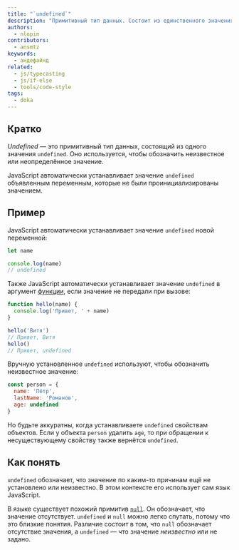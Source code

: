 ```yaml
---
title: "`undefined`"
description: "Примитивный тип данных. Состоит из единственного значения `undefined`. Обозначает, что значение не определено."
authors:
  - nlopin
contributors:
  - ansmtz
keywords:
  - андефайнд
related:
  - js/typecasting
  - js/if-else
  - tools/code-style
tags:
  - doka
---
```


## Кратко

_Undefined_ — это примитивный тип данных, состоящий из одного значения `undefined`. Оно используется, чтобы обозначить неизвестное или неопределённое значение.

JavaScript автоматически устанавливает значение `undefined` объявленным переменным, которые не были проинициализированы значением.

## Пример

JavaScript автоматически устанавливает значение `undefined` новой переменной:

```js
let name

console.log(name)
// undefined
```

Также JavaScript автоматически устанавливает значение `undefined` в аргумент [функции](/js/function/), если значение не передали при вызове:

```js
function hello(name) {
  console.log('Привет, ' + name)
}

hello('Витя')
// Привет, Витя
hello()
// Привет, undefined
```

Вручную установленное `undefined` используют, чтобы обозначить неизвестное значение:

```js
const person = {
  name: 'Пётр',
  lastName: 'Романов',
  age: undefined
}
```
Но будьте аккуратны, когда устанавливаете `undefined` свойствам объектов. Если у объекта `person` удалить `age`, то при обращении к несуществующему свойству также вернётся `undefined`.

## Как понять

`undefined` обозначает, что значение по каким-то причинам ещё не установлено или неизвестно. В этом контексте его использует сам язык JavaScript.

В языке существует похожий примитив [`null`](/js/null-primitive/). Он обозначает, что значение отсутствует. `undefined` и `null` можно легко спутать, потому что это близкие понятия. Различие состоит в том, что `null` обозначает отсутствие значения, а `undefined` — что значение _неизвестно_ или не задано.
